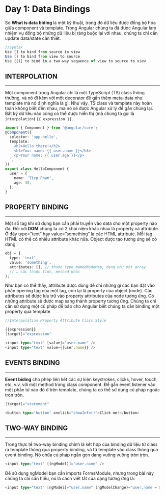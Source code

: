 # Day 1: Data Bindings

So **What is data biding** là một kỹ thuật, trong đó dữ liệu được đồng bộ hóa giữa component và template. Trong Angular chúng ta đã được Angular làm nhiệm vụ đồng bộ những dữ liệu bị ràng buộc lại với nhau, chúng ta chỉ cần update data/state cần thiết.

```ts
//Syntax
Use [] to bind from source to view
Use () to bind from view to source
Use [()] to bind in a two-way sequence of view to source to view
```

## INTERPOLATION
---
Một component trong Angular chỉ là một TypeScript (TS) class thông thường, và nó đi kèm với một decorator để gắn thêm meta-data như template mà nó định nghĩa là gì. Như vậy, TS class và template này hoàn toàn không biết đến nhau, mà nó sẽ được Angular xử lý để gắn chúng lại. Bất kỳ dữ liêu nào cũng có thể được hiển thị (mà chúng ta gọi là `interpolation`) `{{ expression }}`.

```ts
import { Component } from '@angular/core';
@Component({
  selector: 'app-hello',
  template: `
    <h2>Hello there!</h2>
    <h3>Your name: {{ user.name }}</h3>
    <p>Your name: {{ user.age }}</p>
  `,
})
export class HelloComponent {
  user = {
    name: 'Tiep Phan',
    age: 30,
  };
}
```

## PROPERTY BINDING
---
Một số tag khi sử dụng bạn cần phải truyền vào data cho một property nào đó. Đối với **DOM** chúng ta có 2 khái niệm khác nhau là property và attribute. Ở đây type=”text” hay value=”something” là các HTML attribute. Mỗi tag HTML có thể có nhiều attribute khác nữa. Object được tạo tương ứng sẽ có dạng

```ts
obj = {
  type: 'text',
  value: 'something',
  attributes: [], // thuộc type NamedNodeMap, dạng như một array
  // … các thuộc tính, method khác
};
```

Như bạn có thể thấy, attribute được dùng để chỉ những gì các bạn đặt vào phần opening tag của một tag, còn lại là property của object (node). Các attributes sẽ được lưu trữ vào property attributes của node tương ứng. Có những attribute sẽ được map sang thành property tương ứng. Chúng ta chỉ cần sử dụng một cú pháp để báo cho Angular biết chúng ta cần binding một property qua template.

```ts
//Interpolation Property Attribute Class Style

{{expression}} 
[target]="expression"

<input type="text" [value]="user.name" />
<input type="text" value={{user.name}} />
```

## EVENTS BINDING
---

**Event biding** cho phép liên kết các sự kiện keystrokes, clicks, hover, touch, etc, v.v. với một method trong class component. Để gắn event listener vào một phần tử nào đó ở trên template, chúng ta có thể sử dụng cú pháp ngoặc tròn tròn.

```ts
(target)="statement"

<button type="button" onclick="showInfo()">Click me!</button>
```

## TWO-WAY BINDING
---

Trong thực tế two-way binding chính là kết hợp của binding dữ liệu từ class ra template thông qua property binding, và từ template vào class thông qua event binding. Nó chứa cú pháp ngắn gọn dạng vuông vuông tròn tròn.

```ts
<input type="text" [(ngModel)]="user.name" />
```

Để sử dụng ngModel bạn cần imports FormsModule, nhưng trong bài này chúng ta chỉ cần hiểu, nó là cách viết tắt của dạng tương ứng là:

```ts
<input type="text" [ngModel]="user.name" (ngModelChange)="user.name = $event" />
```




